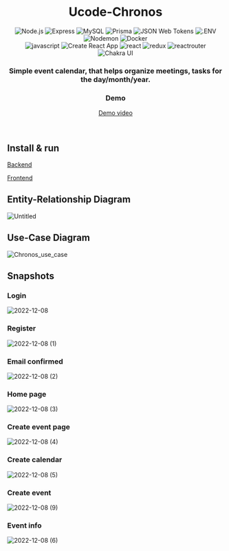 <head>
    <div align="center">
        <h1 align="center">Ucode-Chronos</h2>
    </div>
</head>

<div align="center">
  <img alt="Node.js" src="https://img.shields.io/badge/-Node.js-339933.svg?style=for-the-badge&logo=node.js&logoColor=white" />
  <img alt="Express" src="https://img.shields.io/badge/-Express-000000.svg?style=for-the-badge&logo=express&logoColor=white" />
  <img alt="MySQL" src="https://img.shields.io/badge/-MySQL-4479A1.svg?style=for-the-badge&logo=mysql&logoColor=white" />
  <img alt="Prisma" src="https://img.shields.io/badge/-Prisma-2D3748.svg?style=for-the-badge&logo=prisma&logoColor=white" />
  <img alt="JSON Web Tokens" src="https://img.shields.io/badge/-JWT-000000.svg?style=for-the-badge&logo=JSONWebTokens&logoColor=white" />
  <img alt=".ENV" src="https://img.shields.io/badge/-.ENV-ECD53F.svg?style=for-the-badge&logo=.ENV&logoColor=black" />
  <img alt="Nodemon" src="https://img.shields.io/badge/-Nodemon-76D04B.svg?style=for-the-badge&logo=nodemon&logoColor=white" />
  <img alt="Docker" src="https://img.shields.io/badge/-Docker-2496ED.svg?style=for-the-badge&logo=docker&logoColor=white" />
  <br> 
  <img alt="javascript" src="https://img.shields.io/badge/-JavaScript-F7DF1E.svg?style=for-the-badge&logo=javaScript&logoColor=black" />
  <img alt="Create React App" src="https://img.shields.io/badge/-Create%20React%20App-09D3AC.svg?style=for-the-badge&logo=CreateReactApp&logoColor=white" />
  <img alt="react" src="https://img.shields.io/badge/-React-61DAFB.svg?style=for-the-badge&logo=react&logoColor=black" />
  <img alt="redux" src="https://img.shields.io/badge/-Redux-764ABC.svg?style=for-the-badge&logo=redux&logoColor=white" />
  <img alt="reactrouter" src="https://img.shields.io/badge/-React%20Router-CA4245.svg?style=for-the-badge&logo=react-router&logoColor=white" />
  <img alt="Chakra UI" src="https://img.shields.io/badge/-Chakra%20UI-319795.svg?style=for-the-badge&logo=ChakraUI&logoColor=white" />
</div>

<div align="center">
  <h3>Simple event calendar, that helps organize meetings, tasks for the day/month/year.</h3>
  
  <h3>Demo</h3>
  <p><a href="https://youtu.be/8iVgSIYt32A" target="_blank">Demo video</a></p>
</div>

<br/>

## Install & run

[Backend](api/README.md)

[Frontend](web/README.md)

## Entity-Relationship Diagram

![Untitled](https://user-images.githubusercontent.com/32570823/206445241-c92ca862-372f-471d-8055-cc6396259240.png)

## Use-Case Diagram

![Chronos_use_case](https://user-images.githubusercontent.com/32570823/206446577-eed14758-5fc2-4398-830a-b4d40198fbfb.jpg)

## Snapshots
### Login
![2022-12-08](https://user-images.githubusercontent.com/32570823/206441193-10bacff5-4b48-4a74-ab48-dc0050b51469.png)

### Register
![2022-12-08 (1)](https://user-images.githubusercontent.com/32570823/206441276-60b78c0d-f47e-4b7f-9752-e1365a4fb2b1.png)

### Email confirmed
![2022-12-08 (2)](https://user-images.githubusercontent.com/32570823/206441432-6160ccf6-71e0-4fb4-b424-af8330146242.png)

### Home page
![2022-12-08 (3)](https://user-images.githubusercontent.com/32570823/206441608-f5b6d31f-1c06-4c95-a16e-a926122c2137.png)

### Create event page
![2022-12-08 (4)](https://user-images.githubusercontent.com/32570823/206441785-a35aa9cb-67e4-419d-9416-c1564c8ad1dc.png)

### Create calendar
![2022-12-08 (5)](https://user-images.githubusercontent.com/32570823/206442102-1a30094c-5f88-4fa7-b086-2ae375b38172.png)

### Create event
![2022-12-08 (9)](https://user-images.githubusercontent.com/32570823/206442217-b44d01cc-94ec-4a31-9805-908e97ac6ef4.png)

### Event info
![2022-12-08 (6)](https://user-images.githubusercontent.com/32570823/206442313-48532418-efeb-4c13-b88f-b2d4931e864c.png)
